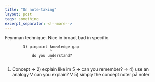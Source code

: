```yaml
---
title: "On note-taking"
layout: post
tags: something
excerpt_separator: <!--more-->
---
```

Feynman technique. Nice in broad, bad in specific.


            3) pinpoint knowledge gap
                        ^
                do you understand?
                        ^
1) Concept -> 2) explain like im 5 -> can you remember? -> 4) use an analogy
                        V
                    can you explain?
                        V
                5) simply the concept
noter på noter